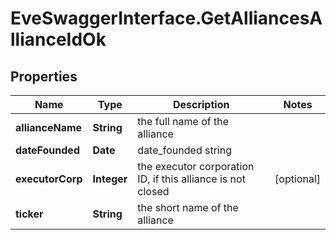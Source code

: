 # EveSwaggerInterface.GetAlliancesAllianceIdOk

## Properties
Name | Type | Description | Notes
------------ | ------------- | ------------- | -------------
**allianceName** | **String** | the full name of the alliance | 
**dateFounded** | **Date** | date_founded string | 
**executorCorp** | **Integer** | the executor corporation ID, if this alliance is not closed | [optional] 
**ticker** | **String** | the short name of the alliance | 


